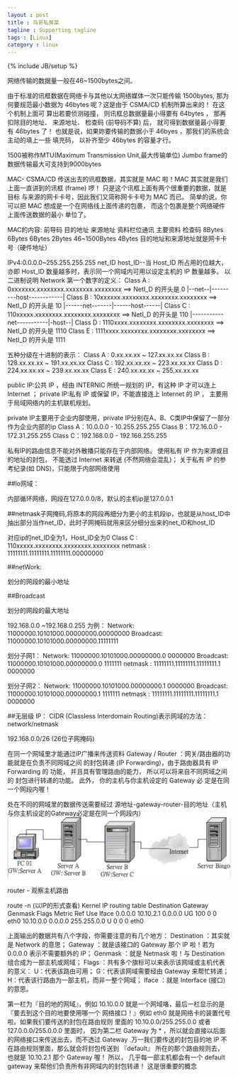 ```yaml
---
layout : post
title : 鸟哥私房菜
tagline : Supporting tagline
tags : [Linux]
category : linux
---
```

{% include JB/setup %}

网络传输的数据量一般在46~1500bytes之间。 

由于标准的讯框数据在网络卡与其他以太网络媒体一次只能传输 1500bytes,
那为何要规范最小数据为 46bytes 呢？这是由于 CSMA/CD 机制所算出来的！ 在这个机制上面可
算出若要侦测碰撞， 则讯框总数据量最小得要有 64bytes ， 那再扣除目的地址、
来源地址、 检查码 (前导码不算) 后， 就可得到数据量最小得要有 46bytes 了！
也就是说，如果妳要传输的数据小于 46byes ，那我们的系统会主动的填上一些
填充码， 以补齐至少 46bytes 的容量才行。

1500被称作MTU(Maximum Transmission Unit,最大传输单位)
Jumbo frame的数据传输最大可支持到9000bytes

MAC- CSMA/CD 传送出去的讯框数据，其实就是 MAC 啦！MAC 其实就是我们
上面一直讲到的讯框 (frame) 啰！ 只是这个讯框上面有两个很重要的数据，就是目标
与来源的网卡卡号，因此我们又简称网卡卡号为 MAC 而已。 简单的说，你可以把 MAC
想成是一个在网络线上面传递的包裹， 而这个包裹是整个网络硬件上面传送数据的最小
单位了。

MAC的内容:
前导码 目的地址 来源地址 资料栏位通讯 	主要资料 	检查码
8Bytes	6Bytes	  6Bytes    2Bytes	46~1500Bytes 	4Bytes
目的地址和来源地址就是网卡卡号（硬件地址）

IPv4:0.0.0.0~255.255.255.255
net_ID  host_ID--当 Host_ID 所占用的位越大，亦即 Host_ID 数量越多时，表示同一个网域内可用以设定主机的 IP 数量越多。
以二进制说明 Network 第一个数字的定义：
	Class A : 0xxxxxxx.xxxxxxxx.xxxxxxxx.xxxxxxxx ==> NetI_D 的开头是 0
			  |--net--|---------host------------|
	Class B : 10xxxxxx.xxxxxxxx.xxxxxxxx.xxxxxxxx ==> NetI_D 的开头是 10
  			  |------net-------|------host------|
	Class C : 110xxxxx.xxxxxxxx.xxxxxxxx.xxxxxxxx ==> NetI_D 的开头是 110
  			  |-----------net-----------|-host--|
	Class D : 1110xxxx.xxxxxxxx.xxxxxxxx.xxxxxxxx ==> NetI_D 的开头是 1110
	Class E : 1111xxxx.xxxxxxxx.xxxxxxxx.xxxxxxxx ==> NetI_D 的开头是 1111

五种分级在十进制的表示：
Class A : 0.xx.xx.xx ~ 127.xx.xx.xx
Class B : 128.xx.xx.xx ~ 191.xx.xx.xx
Class C : 192.xx.xx.xx ~ 223.xx.xx.xx
Class D : 224.xx.xx.xx ~ 239.xx.xx.xx
Class E : 240.xx.xx.xx ~ 255.xx.xx.xx

public IP:公共 IP ，经由 INTERNIC 所统一规划的 IP，有这种 IP 才可以连上 Internet ；
private IP:私有 IP 或保留 IP，不能直接连上 Internet 的 IP ， 主要用于局域网络内的主机联机规划。

private IP主要用于企业内部使用，private IP分别在A、B、C类IP中保留了一部分作为企业内部的ip
Class A：10.0.0.0 - 10.255.255.255
Class B：172.16.0.0 - 172.31.255.255
Class C：192.168.0.0 - 192.168.255.255

私有IP的路由信息不能对外散播只能存在于内部网络。
使用私有 IP 作为来源或目的地址的封包， 不能透过 Internet 来转送 (不然网络会混乱)；
关于私有 IP 的参考纪录(如 DNS)，只能限于内部网络使用

##lo网域：

内部循环网络，网段在127.0.0.0/8，默认的主机ip是127.0.0.1

##netmask子网掩码,将原本的网段再细分为更小的主机段ip，也就是从host_ID中抽出部分当作net_ID，此时子网掩码就用来区分细分出来的net_ID和host_ID

对应ip的net_ID全为1，Host_ID全为0
Class C : 110xxxxx.xxxxxxxx.xxxxxxxx.xxxxxxxx
netmask : 11111111.11111111.11111111.00000000 

##netWork:

划分的网段的最小地址

##Broadcast

划分的网段的最大地址

192.168.0.0 ~192.168.0.255 为例：
Network:   11000000.10101000.00000000.00000000
Broadcast: 11000000.10101000.00000000.11111111 

划分子网1：
Network:   11000000.10101000.00000000.0 0000000
Broadcast: 11000000.10101000.00000000.0 1111111 
netmask :  11111111.11111111.11111111.1 0000000

划分子网2：
Network:   11000000.10101000.00000000.1 0000000
Broadcast: 11000000.10101000.00000000.1 1111111
netmask :  11111111.11111111.11111111.1 0000000

##无层级 IP： CIDR (Classless Interdomain Routing)表示网域的方法：network/netmask

192.168.0.0/26  (26位子网掩码)

在同一个网域里才能通过IP广播来传送资料
Gateway / Router ：网关/路由器的功能就是在负责不同网域之间
的封包转递 (IP Forwarding)，由于路由器具有 IP Forwarding 的
功能， 并且具有管理路由的能力， 所以可以将来自不同网域之间的
封包进行转递的功能。 此外， 你的主机与你主机设定的 Gateway 必
定是在同一个网段内喔！ 


处在不同的网域里的数据传送需要经过 源地址-gateway-router-目的地址（主机与你主机设定的Gateway必定是在同一个网段内）
![gateway router](/assets/image/gateway.png)


router - 观察主机路由

route -n (以IP的形式查看)
Kernel IP routing table
Destination     Gateway         Genmask         Flags Metric Ref    Use Iface
0.0.0.0         10.10.2.1       0.0.0.0         UG    100    0        0 eth0
10.10.0.0       0.0.0.0         255.255.0.0     U     0      0        0 eth0

上面输出的数据共有八个字段，你需要注意的有几个地方：
Destination ：其实就是 Network 的意思；
Gateway ：就是该接口的 Gateway 那个 IP 啦！若为 0.0.0.0 表示不需要额外的 IP；
Genmask ：就是 Netmask 啦！与 Destination 组合成为一部主机或网域；
Flags ：共有多个旗标可以来表示该网域或主机代表的意义：
 U：代表该路由可用；
 G：代表该网域需要经由 Gateway 来帮忙转递；
 H：代表该行路由为一部主机，而非一整个网域；
Iface ：就是 Interface (接口) 的意思。


第一栏为『目的地的网域』，例如
10.10.0.0 就是一个网域咯，最后一栏显示的是 『要去到这个目的地要使用哪一个
网络接口！』例如 eth0 就是网络卡的装置代号啦。如果我们要传送的封包在路由规则
里面的 10.10.0.0/255.255.0.0 或者 127.0.0.0/255.0.0.0 里面时， 因为第二栏
Gateway 为 * ，所以就会直接以后面的网络接口来传送出去，而不透过 Gateway .万一我们要传送的封包目的地 IP 不在路由规则里面，那么就会将封包传送到
『default』 所在的那个路由规则去， 也就是 10.10.2.1 那个 Gateway 喔！ 所以，
几乎每一部主机都会有一个 default gateway 来帮他们负责所有非网域内的封包转递！
这是很重要的概念
